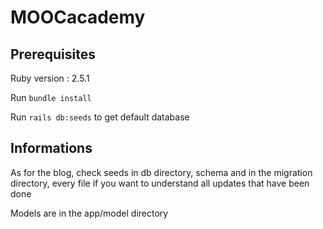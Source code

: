 # MOOCacademy

## Prerequisites

Ruby version : 2.5.1

Run ```bundle install```

Run ```rails db:seeds``` to get default database

## Informations

As for the blog, check seeds in db directory, schema and in the migration directory, every file if you want to understand all updates that
have been done

Models are in the app/model directory
